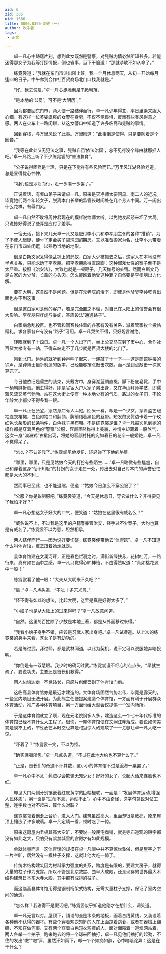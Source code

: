 ```yaml
---
aid: 6
zid: 365
uid: 1686
title: 0006.0365-切磋（一）
author: 吹牛者
tags: 
 - 正文

---
```




　　卓一凡心中踌躇片刻，想到此女既然是警察，对髡贼内情必然所知甚多。若能迷得那女子为我等打探情报，倒也省事，当下干脆道：“那就恭敬不如从命了。”

　　练霓裳道：“我就在东门市派出所上班。我一个月休息两天，从初一开始每月逢四的日子。中午你到合作社百货商场北门口找我就是。”

　　“好。我去便是。”卓一凡心想她倒是干脆利落。

　　“是本地的‘公历’，可不是‘大明历’。”

　　因为都要回东门市，两人便一路结伴而行，卓一凡少年得意，平日里素来胆大心细，有这样一位英姿飒爽的女警在身旁，不仅不觉畏惧，反而有些春风得意之感。两人在火车上一路闲聊，从这女警口中知道了许多临高和髡贼的事情。

　　回到客栈，与万里风说了此事。万里风道：“此事倒是使得，只是要防着是个圈套。”

　　“我等在此处又无犯法之事，髡贼自诩‘依法治国’，总不见得没个缘由就那抓人吧。”卓一凡路上听了不少练霓裳的“普法教育”。

　　“公子说得固然是个理，只是在下觉得有些风险而已。”万里风江湖经验老道，总是显得忧心忡忡。

　　“咱们也是涉险而行，走一步看一步罢了。”

　　正说着话，有恒山弟子来请卓一凡。原来是灭净师太要问周、南二人的近况。毕竟她们两个年轻女子，脱离本门长辈的监管长时间处在几个男人中间。万一闹出什么花样，有辱门风。

　　卓一凡自然不敢将周仲君现在的模样说给师太听。以免她发起怒来坏了大局。只说拣好得说了些算是应付了差事。

　　一宿无话，接下来几天卓一凡又是应付李小六和李孝朋主仆的各种“推销”，为了不使人起疑，便付了定金买了碧瑰园的期房。又以准备搬家为名，让李小六带着在东门市四处闲逛，以熟悉当地的地形。

　　倒是白斯文家急得像乱锅上的蚂蚁，白家大少被抓去之后，这家人在本地没有半点关系，只能求助于李孝朋。把李孝朋急得直跺脚：这种调戏女性的案子倒不是太严重。按照《治安法》，大致也就是一顿鞭子，几天枷号的处罚。然而白斯文乃是白家的大少爷，长辈的心头肉。怎么能瞧着他受这种罪？自然要是李孝朋出力化解。

　　要在大明，这自然不是问题。但是在元老院的治下，即使是他爷爷李孙乾肯出面也办不到这事。

　　但是这白家可是他的客户，若是完全置之不理，对自己在大陆上的信誉会有很大影响。李孝朋只好虚与委蛇，答应设法“通通路子”。

　　白家病急乱投医。也不管和同客栈住着的各家有没有关系，派着管家挨个投帖赠礼，求各家各户有没有“路子”可用。卓一凡哭笑不得，只好婉言谢绝。

　　转眼就到了十四日。卓一凡一个人出了门，坐上公交马车到了市中心，合作社百货大楼专有一站。下得车站走不了几步就是百货大楼的北门了。

　　刚到北门。远远的就听到钟声响了起来，一连敲了十一下——这是商馆钟楼的钟声。是钟博士最新制造的版本，已经能够按点敲击次数。而不是到点敲击一次就算完了。

　　今日他依旧是儒生的装束，头戴方巾，身穿湖蓝绸直裰，脚下粉底皂靴，手中一柄朝鲜折扇。他生得好，即是官宦大户人家子弟出身，又在华山拜师学艺，即儒雅风流又英气勃勃。站在这大街上便有一种本地少有的气质，路过的女子们，不论年龄大小都少不得多看一眼。

　　卓一凡正在张望，忽然身后有人叫他。回头一看，却是一个少女，穿着蓝色短袖连衣裙裙，白色的袖口和翻领，胸前结着黑色的丝带。短发的发鬓边卡着一个玫红色长条形的长条物件，白色袜子黑布鞋。不是练霓裳是谁？卓一凡每次见到她的模样都是穿着黑色的“警察”公服，容颜固然称得上美貌，神情中却藏着一股煞气，这次一身“澳洲式”衣裙出现，将她的容颜衬托的宛如春日的花朵一般娇艳，卓一凡不觉得呆了。

　　“怎么？不认识我了。”练霓裳见他发怔，轻轻碰了下他的胳膊。

　　“哪里，哪里，只是见姑娘今天的打扮有些陌生……”卓一凡略微有些尴尬，自己和穿着这身“恬不知耻”的打扮的女子走在一处，传出去对自己对本门的声誉恐怕都是大大的不利……

　　然而事已至此，也不能退缩，便道：“姑娘今日怎么不穿公服了？”

　　“公服？你是说制服吧。”练霓裳笑道，“今天是休息日，穿它做什么？非得要见了我怕才好？”

　　卓一凡心想这女子好大的口气，便笑道：“姑娘在这里很有威名么？”

　　“威名说不上，不过我是这里的户籍警兼管治安，经手过不少案子，大约也算是有威名了。”练霓裳不以为意，坦然相承。

　　两人结伴而行——因为说好要切磋，练霓裳便带他去“体育馆”。卓一凡不知道什么叫体育馆，反正跟着她走就是。

　　县体育馆建在文澜河畔，正是春色烂漫之时，满街新绿扶苏，花树吐芳，一路行来，真有如在画中之感。卓一凡只觉得心旷神怡，不由得赞叹道：“真如桃花源中一般！”

　　练霓裳看了他一眼：“大夫从大明来不久吧？”

　　“是，”卓一凡点头道，“不过十多天光景。”

　　“怪不得有如此的想法，比起大明，这里是真是好得太多了。”

　　“小娘子也是从大陆上的过来得吗？”卓一凡故意问道。

　　“自然。这里的百姓除了少数是本地土著，都是从外面移过来得。”

　　“我看小娘子身手不错，应该是习武人家出身吧。”卓一凡试探道。从上次的练霓裳的身手来看，这女子是有幼功的。

　　若是练过武，拜过师，都是武林同道，以此为契机，说不定可以说服她弃暗投明。

　　“你倒是有一双慧眼。我少时的确习过武。”练霓裳漫不经心的点点头，“早就生疏了，要说功夫，主要还是首长们教得。”

　　两人边谈边走，不觉路长，只感片刻便已到了体育馆门前。

　　这临高县体育馆亦是最近才建造的。大体育场固然气势宏伟，毕竟是露天的，一些室内项目无法开展。为此熊主任便提案建造个体育馆，一方面有利于开展群众体育活动，推广各种体育项目，另一方面也给大型会议提供一个室内场所。

　　于是这体育馆就立了项，现在元老院钢多人多，建造这么一个七十年代标准的体育馆已经不算什么大工程了。很快，一座体育馆便在文澜江畔落成。要说如何美观是谈不上的，不过放在本时空也算是相当惊人的建筑了——足够让卓一凡大吃一惊。

　　“吓着了？”练霓裳一笑，不以为怪。

　　“确实匪夷所思。”卓一凡点头道，“不过在此地大约也不算什么了。”

　　“正是，首长们的奇迹不计其数，这小小的体育馆不过是沧海一粟罢了。”

　　卓一凡心中不忿：髡贼尽会欺骗无知少女！好好的女子，说起大话来连脸也不红。

　　却见大门两侧分别镶嵌着红底黄字的巨幅楹联，一面是：“发展体育运动,增强人民体质”，另一面是“生命不息，运动不止”。心中不由奇怪，这字句莫说对仗工整，连字数也对不起来，算什么对联？

　　连霓裳领着他走上台阶，进入大门。建筑虽然高大，里面却很是敞亮，原来屋顶上镶嵌了许多玻璃。卓一凡定睛一看，顿时吃了一惊。

　　原来这房屋内里极其高大空旷，不要说一般民宅商铺，就是寺庙道观的殿宇都没有如此之大，只怕只有紫禁城里的宫殿才有如此规模。

　　单就体量而言，这体育馆的规模在卓一凡眼中并不算惊世骇俗，但是屋宇之下一片空旷，居然没有一根柱子支撑，这就让他大吃一惊了。

　　传统木结构建筑因为材料承力强度的关系，跨度是有限的，要建大房子，就得大量的柱子作为支撑。所以不管是北京故宫、曲阜大成殿，还是现存的世界最大木结构建筑日本东大寺大殿，其中都有成排的柱子。

　　而这临高县体育馆用得是钢制桁架式结构，无需大量柱子支撑，保证了室内空间的通透。

　　“怎么样？我说得不是假话吧。”练霓裳似乎知道他刚才在想什么，调笑道。

　　卓一凡无言以对。屋顶下，铺设的全是木条的地板，画着白线黄线，又装设着各种他不认得的器材。有些个穿着短衣短裤的人在上面跑着跳着，或者在器械上翻腾，不知在做何事。又有两个穿着白色短衣短裤的人，面对面隔着一道渔网站着，两人各举一个拍子，跑来跑去的将一个球来回抽打，卓一凡见他们抽打的起劲，不住的发出“嗷”“嗷”声，虽然汗如雨下，却一个个如痴如醉，心中暗暗诧异：这是在干什么？


